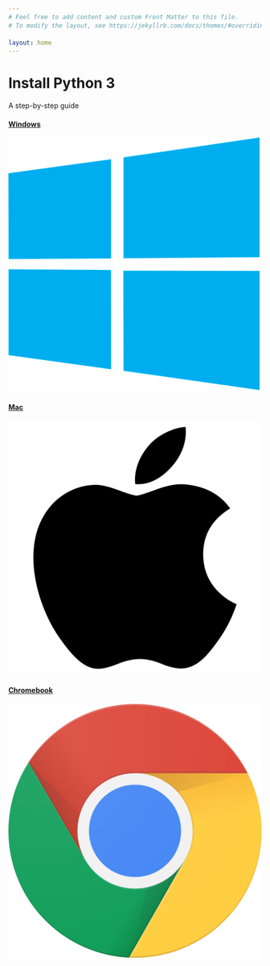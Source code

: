 ```yaml
---
# Feel free to add content and custom Front Matter to this file.
# To modify the layout, see https://jekyllrb.com/docs/themes/#overriding-theme-defaults

layout: home
---
```


<div class="pricing-header px-3 py-3 pt-md-5 pb-md-4 mx-auto text-center">
  <h1 class="display-4">Install Python 3</h1>
  <p class="lead">A step-by-step guide</p>
</div>

<div class="container">
  <div class="card-deck mb-6 text-center">
    <div class="card mb-4 shadow-sm">
      <a href="{{ site.baseurl }}{% post_url/2010-01-01-windows %}">
        <div class="card-header">
          <h4 class="my-0 font-weight-normal">Windows</h4>
        </div>
        <div class="card-body">
          <img src="assets/images/windows.svg.png" class="img-fluid">
        </div>
      </a>
    </div>
    <div class="card mb-4 shadow-sm">
      <a href="{{ site.baseurl }}{% post_url/2010-01-01-mac %}">
        <div class="card-header">
          <h4 class="my-0 font-weight-normal">Mac</h4>
        </div>
        <div class="card-body">
          <img src="assets/images/apple.svg.png" class="img-fluid">
        </div>
      </a>
    </div>
    <div class="card mb-4 shadow-sm">
      <a href="{{ site.baseurl }}{% post_url/2010-01-01-chromebook %}">
        <div class="card-header">
          <h4 class="my-0 font-weight-normal">Chromebook</h4>
        </div>
        <div class="card-body">
          <img src="assets/images/chrome.svg.png" class="img-fluid">
        </div>
      </a>
    </div>
  </div>
</div>

